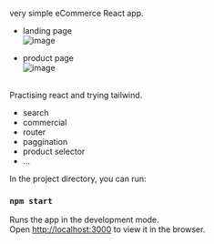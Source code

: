 very simple eCommerce React app.

 - landing page<br/>
 ![image](https://user-images.githubusercontent.com/23231815/217926850-4d0dc065-daa9-4f3b-90f4-4a4cf2d55d64.png)

 
 - product page<br/>
![image](https://user-images.githubusercontent.com/23231815/217926938-0ee7f19a-d228-40af-bf65-281c9d23eba2.png)



<br/>
Practising react and trying tailwind.

- search
- commercial
- router
- paggination
- product selector
- ...

In the project directory, you can run:

### `npm start`

Runs the app in the development mode.\
Open [http://localhost:3000](http://localhost:3000) to view it in the browser.


